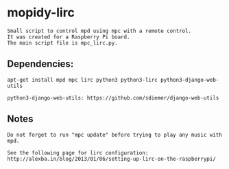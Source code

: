 ﻿# mopidy-lirc

	Small script to control mpd using mpc with a remote control.
	It was created for a Raspberry Pi board.
	The main script file is mpc_lirc.py.


## Dependencies:

	apt-get install mpd mpc lirc python3 python3-lirc python3-django-web-utils

	python3-django-web-utils: https://github.com/sdiemer/django-web-utils


## Notes

	Do not forget to run "mpc update" before trying to play any music with mpd.

	See the following page for lirc configuration:
	http://alexba.in/blog/2013/01/06/setting-up-lirc-on-the-raspberrypi/
